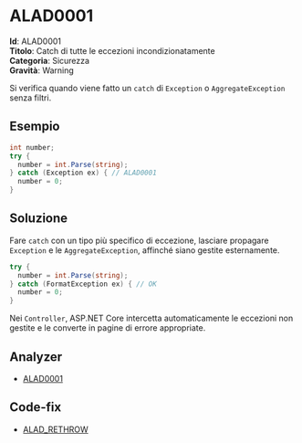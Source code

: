 
# ALAD0001

**Id**: ALAD0001\
**Titolo**: Catch di tutte le eccezioni incondizionatamente\
**Categoria**: Sicurezza\
**Gravità**: Warning

Si verifica quando viene fatto un `catch` di `Exception` o `AggregateException`
senza filtri.


## Esempio

```csharp
int number;
try {
  number = int.Parse(string);
} catch (Exception ex) { // ALAD0001
  number = 0;
}
```


## Soluzione

Fare `catch` con un tipo più specifico di eccezione, lasciare propagare
`Exception` e le `AggregateException`, affinché siano gestite esternamente.

```csharp
try {
  number = int.Parse(string);
} catch (FormatException ex) { // OK
  number = 0;
}
```

Nei `Controller`, ASP.NET Core intercetta automaticamente le eccezioni non
gestite e le converte in pagine di errore appropriate.


## Analyzer

* [ALAD0001](../../src/Alad.CodeAnalyzer/Security/AllExceptionsCaughtAnalyzer.cs)


## Code-fix

* [ALAD_RETHROW](../../src/Alad.CodeAnalyzer.CodeFixes/RethrowExceptionCodeFixProvider.cs)
